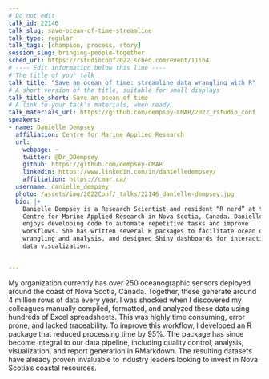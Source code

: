```yaml
---
# Do not edit
talk_id: 22146
talk_slug: save-ocean-of-time-streamline
talk_type: regular
talk_tags: [champion, process, story]
session_slug: bringing-people-together
sched_url: https://rstudioconf2022.sched.com/event/11ib4
# ---- Edit information below this line ----
# The title of your talk
talk_title: "Save an ocean of time: streamline data wrangling with R"
# A short version of the title, suitable for small displays
talk_title_short: Save an ocean of time
# A link to your talk's materials, when ready
talk_materials_url: https://github.com/dempsey-CMAR/2022_rstudio_conf
speakers:
- name: Danielle Dempsey
  affiliation: Centre for Marine Applied Research
  url:
    webpage: ~
    twitter: @Dr_DDempsey
    github: https://github.com/dempsey-CMAR
    linkedin: https://www.linkedin.com/in/danielledempsey/
    affiliation: https://cmar.ca/
  username: danielle_dempsey
  photo: /assets/img/2022Conf/_talks/22146_danielle-dempsey.jpg
  bio: |+
    Danielle Dempsey is a Research Scientist and resident “R nerd” at the
    Centre for Marine Applied Research in Nova Scotia, Canada. Danielle
    enjoys developing code to automate repetitive tasks and improve
    workflows. She has written several R packages to facilitate ocean data
    wrangling and analysis, and designed Shiny dashboards for interactive
    data visualization.


---
```


<!-- ABSTRACT ----
Please write abstract below. You may use simple markdown (links, code style, bold, italics)
-->

My organization currently has over 250 oceanographic sensors deployed around
the coast of Nova Scotia, Canada. Together, these generate around 4 million
rows of data every year. I was shocked when I discovered my colleagues
manually compiled, formatted, and analyzed these data using hundreds of
Excel spreadsheets. This was highly time consuming, error prone, and lacked
traceability. To improve this workflow, I developed an R package that reduced
processing time by 95%. The package has since become integral to our data
pipeline, including quality control, analysis, visualization, and report
generation in RMarkdown. The resulting datasets have already proven invaluable
to industry leaders looking to invest in Nova Scotia’s coastal resources.
